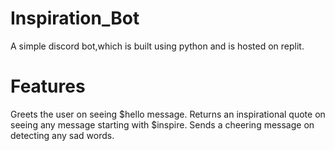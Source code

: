 # Inspiration_Bot
  A simple discord bot,which is built using python and is hosted on replit.

# Features
  Greets the user on seeing $hello message.
  Returns an inspirational quote on seeing any message starting with $inspire.
  Sends a cheering message on detecting any sad words.
  
  
  


